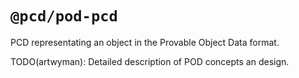 # `@pcd/pod-pcd`

PCD representating an object in the Provable Object Data format.

TODO(artwyman): Detailed description of POD concepts an design.
